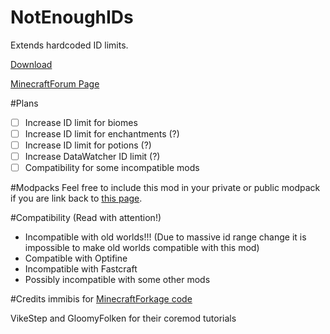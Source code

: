 # NotEnoughIDs

Extends hardcoded ID limits.

[Download](https://github.com/fewizz/NotEnoughIDs/releases)

[MinecraftForum Page](http://www.minecraftforum.net/forums/mapping-and-modding/minecraft-mods/wip-mods/2467198-notenoughids-maximum-id-range-exceeded-no-more)

#Plans
- [ ] Increase ID limit for biomes
- [ ] Increase ID limit for enchantments (?)
- [ ] Increase ID limit for potions (?)
- [ ] Increase DataWatcher ID limit (?)
- [ ] Compatibility for some incompatible mods

#Modpacks
Feel free to include this mod in your private or public modpack if you are link back to [this page](http://www.minecraftforum.net/forums/mapping-and-modding/minecraft-mods/wip-mods/2467198-notenoughids-maximum-id-range-exceeded-no-more).

#Compatibility (Read with attention!)
- Incompatible with old worlds!!! (Due to massive id range change it is impossible to make old worlds compatible with this mod)
- Compatible with Optifine
- Incompatible with Fastcraft
- Possibly incompatible with some other mods

#Credits
immibis for [MinecraftForkage code](https://github.com/MinecraftForkage/MinecraftForkage)

VikeStep and GloomyFolken for their coremod tutorials
